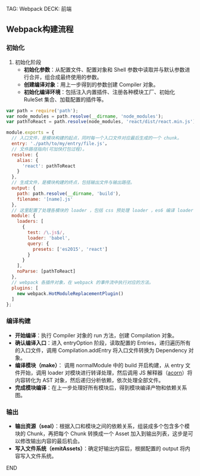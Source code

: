 TAG: Webpack
DECK: 前端
## Webpack构建流程

### 初始化
1. 初始化阶段
    - **初始化参数**：从配置文件、配置对象和 Shell 参数中读取并与默认参数进行合并，组合成最终使用的参数。
    - **创建编译对象**：用上一步得到的参数创建 Compiler 对象。
    - **初始化编译环境**：包括注入内置插件、注册各种模块工厂、初始化 RuleSet 集合、加载配置的插件等。
```javascript
var path = require('path');
var node_modules = path.resolve(__dirname, 'node_modules');
var pathToReact = path.resolve(node_modules, 'react/dist/react.min.js');

module.exports = {
  // 入口文件，是模块构建的起点，同时每一个入口文件对应最后生成的一个 chunk。
  entry: './path/to/my/entry/file.js'，
  // 文件路径指向(可加快打包过程)。
  resolve: {
    alias: {
      'react': pathToReact
    }
  },
  // 生成文件，是模块构建的终点，包括输出文件与输出路径。
  output: {
    path: path.resolve(__dirname, 'build'),
    filename: '[name].js'
  },
  // 这里配置了处理各模块的 loader ，包括 css 预处理 loader ，es6 编译 loader，图片处理 loader。
  module: {
    loaders: [
      {
        test: /\.js$/,
        loader: 'babel',
        query: {
          presets: ['es2015', 'react']
        }
      }
    ],
    noParse: [pathToReact]
  },
  // webpack 各插件对象，在 webpack 的事件流中执行对应的方法。
  plugins: [
    new webpack.HotModuleReplacementPlugin()
  ]
};
```

### 编译构建

- **开始编译**：执行 Compiler 对象的 run 方法，创建 Compilation 对象。
- **确认编译入口**：进入 entryOption 阶段，读取配置的 Entries，递归遍历所有的入口文件，调用 Compilation.addEntry 将入口文件转换为 Dependency 对象。
- **编译模块（make）**： 调用 normalModule 中的 build 开启构建，从 entry 文件开始，调用 loader 对模块进行转译处理，然后调用 JS 解释器（[acorn](https://www.npmjs.com/package/acorn)）将内容转化为 AST 对象，然后递归分析依赖，依次处理全部文件。
- **完成模块编译**：在上一步处理好所有模块后，得到模块编译产物和依赖关系图。

### 输出
- **输出资源（seal）**：根据入口和模块之间的依赖关系，组装成多个包含多个模块的 Chunk，再把每个 Chunk 转换成一个 Asset 加入到输出列表，这步是可以修改输出内容的最后机会。
- **写入文件系统（emitAssets）**：确定好输出内容后，根据配置的 output 将内容写入文件系统。


END
<!--ID: 1722864511529-->
